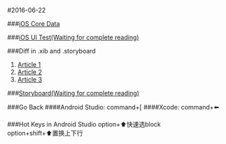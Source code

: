 #2016-06-22

###[iOS Core Data](http://anlulu.iteye.com/blog/1843945)

###[iOS UI Test(Waiting for complete reading)](https://onevcat.com/2015/09/ui-testing/)

###Diff in .xib and .storyboard
1. [Article 1](https://onevcat.com/2013/12/code-vs-xib-vs-storyboard/)
2. [Article 2](http://stackoverflow.com/a/8436576)
3. [Article 3](http://stackoverflow.com/a/9084124)

###[Storyboard(Waiting for complete reading)](https://www.raywenderlich.com/5138/beginning-storyboards-in-ios-5-part-1)

###Go Back
####Android Studio: command+[
####Xcode: command+⬅️

###Hot Keys in Android Studio
option+⬆️快速选block  
option+shift+⬆️置换上下行
